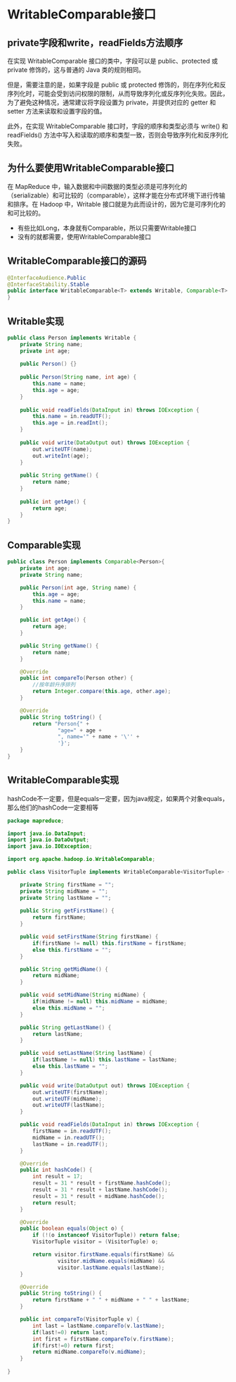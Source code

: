 # WritableComparable接口


## private字段和write，readFields方法顺序
在实现 WritableComparable 接口的类中，字段可以是 public、protected 或 private 修饰的，这与普通的 Java 类的规则相同。

但是，需要注意的是，如果字段是 public 或 protected 修饰的，则在序列化和反序列化时，可能会受到访问权限的限制，从而导致序列化或反序列化失败。因此，为了避免这种情况，通常建议将字段设置为 private，并提供对应的 getter 和 setter 方法来读取和设置字段的值。

此外，在实现 WritableComparable 接口时，字段的顺序和类型必须与 write() 和 readFields() 方法中写入和读取的顺序和类型一致，否则会导致序列化和反序列化失败。

## 为什么要使用WritableComparable接口

在 MapReduce 中，输入数据和中间数据的类型必须是可序列化的（serializable）和可比较的（comparable），这样才能在分布式环境下进行传输和排序。在 Hadoop 中，Writable 接口就是为此而设计的，因为它是可序列化的和可比较的。

* 有些比如Long，本身就有Comparable，所以只需要Writable接口
* 没有的就都需要，使用WritableComparable接口

## WritableComparable接口的源码

```java
@InterfaceAudience.Public
@InterfaceStability.Stable
public interface WritableComparable<T> extends Writable, Comparable<T> {
}
```

## Writable实现
```java
public class Person implements Writable {
    private String name;
    private int age;
    
    public Person() {}
    
    public Person(String name, int age) {
        this.name = name;
        this.age = age;
    }
    
    public void readFields(DataInput in) throws IOException {
        this.name = in.readUTF();
        this.age = in.readInt();
    }
    
    public void write(DataOutput out) throws IOException {
        out.writeUTF(name);
        out.writeInt(age);
    }
    
    public String getName() {
        return name;
    }
    
    public int getAge() {
        return age;
    }
}
```

## Comparable实现
```java
public class Person implements Comparable<Person>{
    private int age;
    private String name;

    public Person(int age, String name) {
        this.age = age;
        this.name = name;
    }

    public int getAge() {
        return age;
    }

    public String getName() {
        return name;
    }

    @Override
    public int compareTo(Person other) {
        //按年龄升序排列
        return Integer.compare(this.age, other.age);
    }

    @Override
    public String toString() {
        return "Person{" +
                "age=" + age +
                ", name='" + name + '\'' +
                '}';
    }
}
```

## WritableComparable实现
hashCode不一定要，但是equals一定要，因为java规定，如果两个对象equals，那么他们的hashCode一定要相等

```java
package mapreduce;

import java.io.DataInput;
import java.io.DataOutput;
import java.io.IOException;

import org.apache.hadoop.io.WritableComparable;

public class VisitorTuple implements WritableComparable<VisitorTuple> {

	private String firstName = "";
	private String midName = "";
	private String lastName = "";
	
	public String getFirstName() {
		return firstName;
	}

	public void setFirstName(String firstName) {
		if(firstName != null) this.firstName = firstName;
		else this.firstName = "";
	}

	public String getMidName() {	
		return midName;
	}

	public void setMidName(String midName) {
		if(midName != null) this.midName = midName;
		else this.midName = "";			
	}

	public String getLastName() {
		return lastName;
	}

	public void setLastName(String lastName) {
		if(lastName != null) this.lastName = lastName;
		else this.lastName = "";					
	}

	public void write(DataOutput out) throws IOException {
		out.writeUTF(firstName);
		out.writeUTF(midName);
		out.writeUTF(lastName);		
	}

	public void readFields(DataInput in) throws IOException {
		firstName = in.readUTF();
		midName = in.readUTF();
		lastName = in.readUTF();
	}

	@Override
	public int hashCode() {
        int result = 17;
        result = 31 * result + firstName.hashCode();
        result = 31 * result + lastName.hashCode();
        result = 31 * result + midName.hashCode();
        return result;		
	}

	@Override
	public boolean equals(Object o) {
        if (!(o instanceof VisitorTuple)) return false;        
        VisitorTuple visitor = (VisitorTuple) o;

        return visitor.firstName.equals(firstName) &&
        		visitor.midName.equals(midName) &&
        		visitor.lastName.equals(lastName);
	}

	@Override
	public String toString() {
		return firstName + " " + midName + " " + lastName;
	}

	public int compareTo(VisitorTuple v) {
		int last = lastName.compareTo(v.lastName);
		if(last!=0) return last;
		int first = firstName.compareTo(v.firstName);
		if(first!=0) return first;		
		return midName.compareTo(v.midName);
	}
	
}
```
